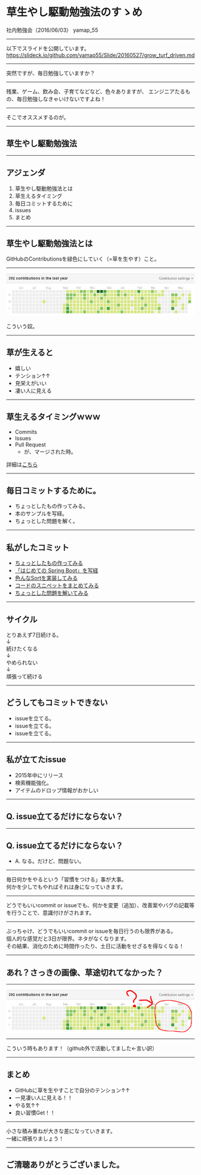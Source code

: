 # 草生やし駆動勉強法のすゝめ

社内勉強会（2016/06/03）
yamap_55

---

以下でスライドを公開しています。
https://slideck.io/github.com/yamap55/Slide/20160527/grow_turf_driven.md

---

突然ですが、毎日勉強していますか？

---

残業、ゲーム、飲み会、子育てなどなど、色々ありますが、
エンジニアたるもの、毎日勉強しなきゃいけないですよね！

---

そこでオススメするのが。

---

## **草生やし駆動勉強法**

---

## アジェンダ
1. 草生やし駆動勉強法とは
2. 草生えるタイミング
3. 毎日コミットするために
4. issues
5. まとめ

---

## 草生やし駆動勉強法とは
GitHubのContributionsを緑色にしていく（=草を生やす）こと。

---

![GitHub_Contributions](contributions.jpeg)

こういう奴。

---

## 草が生えると
- 嬉しい
- テンション↑↑
- 見栄えがいい
- 凄い人に見える

---

## 草生えるタイミングｗｗｗ
- Commits
- Issues
- Pull Request
    - が、マージされた時。

詳細は[こちら](https://help.github.com/articles/why-are-my-contributions-not-showing-up-on-my-profile/)

---

## 毎日コミットするために。
- ちょっとしたもの作ってみる。
- 本のサンプルを写経。
- ちょっとした問題を解く。

---

## 私がしたコミット
- [ちょっとしたもの作ってみる](https://github.com/yamap55/guild-story2-search)
- [「はじめての Spring Boot」を写経](https://github.com/yamap55/hajiboot)
- [色んなSortを実装してみる](https://github.com/yamap55/SortSample)
- [コードのスニペットをまとめてみる](https://github.com/yamap55/example)
- [ちょっとした問題を解いてみる](https://github.com/yamap55/hackerrank)

---

## サイクル
とりあえず7日続ける。  
↓  
続けたくなる  
↓  
やめられない  
↓  
頑張って続ける

---

## どうしてもコミットできない
- issueを立てる。
- issueを立てる。
- issueを立てる。

---
## 私が立てたissue
- 2015年中にリリース
- 検索機能強化。
- アイテムのドロップ情報がおかしい

---

## Q. issue立てるだけにならない？

---

## Q. issue立てるだけにならない？
- A. なる。だけど、問題ない。

---

毎日何かをやるという「習慣をつける」事が大事。  
何かを少しでもやればそれは身になっていきます。

---

どうでもいいcommit or issueでも、何かを変更（追加）、改善案やバグの記載等を行うことで、意識付けがされます。

---

ぶっちゃけ、どうでもいいcommit or issueを毎日行うのも限界がある。    
個人的な感覚だと3日が限界。ネタがなくなります。  
その結果、消化のために時間作ったり、土日に活動をせざるを得なくなる！

---

## あれ？さっきの画像、草途切れてなかった？

---

![GitHub_Contributions](contributions2.jpeg)

---

こういう時もあります！（github外で活動してました←言い訳）

---

## まとめ
- GitHubに草を生やすことで自分のテンション↑↑
- 一見凄い人に見える！！
- やる気↑↑
- 良い習慣Get！！

---

小さな積み重ねが大きな差になっていきます。  
一緒に頑張りましょう！

---

## ご清聴ありがとうございました。
